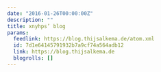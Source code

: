 ```yaml
---
date: "2016-01-26T00:00:00Z"
description: ""
title: xnyhps’ blog
params:
  feedlink: https://blog.thijsalkema.de/atom.xml
  id: 7d1e64145791932b7a9cf74a564adb12
  link: https://blog.thijsalkema.de
  blogrolls: []
---
```

